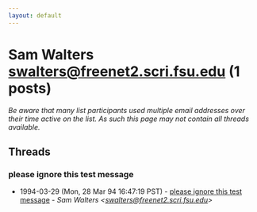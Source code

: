 ```yaml
---
layout: default
---
```


# Sam Walters <swalters@freenet2.scri.fsu.edu> (1 posts)

_Be aware that many list participants used multiple email addresses over their time active on the list. As such this page may not contain all threads available._

## Threads

### please ignore this test message
+ 1994-03-29 (Mon, 28 Mar 94 16:47:19 PST) - [please ignore this test message](/archive/1994/03/61e3a0907ffd73d5bf571772d3d76b4d38486076d0c859b79b237ff8a0ca4f74) - _Sam Walters \<swalters@freenet2.scri.fsu.edu\>_

